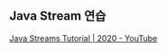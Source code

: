 ## Java Stream 연습

[Java Streams Tutorial | 2020 - YouTube](https://www.youtube.com/watch?v=Q93JsQ8vcwY)
